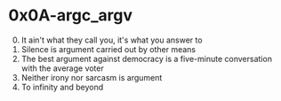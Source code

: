 <h1>0x0A-argc_argv</h1>

00. It ain't what they call you, it's what you answer to<br>
01. Silence is argument carried out by other means<br>
02. The best argument against democracy is a five-minute conversation with the average voter<br>
03. Neither irony nor sarcasm is argument<br>
04. To infinity and beyond<br>
